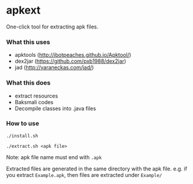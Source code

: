 # apkext

One-click tool for extracting apk files.

### What this uses
- apktools (http://ibotpeaches.github.io/Apktool/)
- dex2jar (https://github.com/pxb1988/dex2jar)
- jad (http://varaneckas.com/jad/)

### What this does
- extract resources
- Baksmali codes
- Decompile classes into .java files

### How to use
```
./install.sh
```
```
./extract.sh <apk file>
```
Note: apk file name must end with `.apk`

Extracted files are generated in the same directory with the apk file.
e.g. if you extract `Example.apk`, then files are extracted under `Example/`

